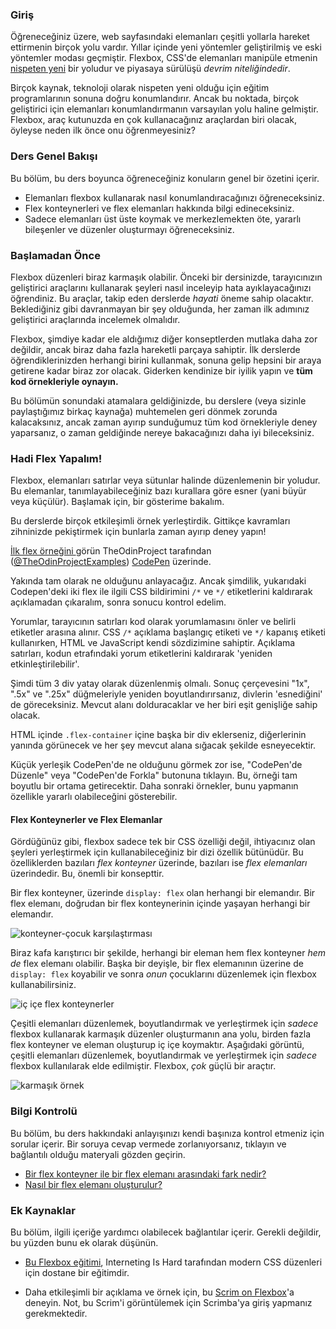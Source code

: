 ### Giriş

Öğreneceğiniz üzere, web sayfasındaki elemanları çeşitli yollarla hareket ettirmenin birçok yolu vardır. Yıllar içinde yeni yöntemler geliştirilmiş ve eski yöntemler modası geçmiştir. Flexbox, CSS'de elemanları manipüle etmenin [nispeten yeni](https://medium.com/@BennyOgidan/history-of-css-grid-and-css-flexbox-658ae6cfe6d2) bir yoludur ve piyasaya sürülüşü _devrim niteliğindedir_.

Birçok kaynak, teknoloji olarak nispeten yeni olduğu için eğitim programlarının sonuna doğru konumlandırır. Ancak bu noktada, birçok geliştirici için elemanları konumlandırmanın varsayılan yolu haline gelmiştir. Flexbox, araç kutunuzda en çok kullanacağınız araçlardan biri olacak, öyleyse neden ilk önce onu öğrenmeyesiniz?

### Ders Genel Bakışı

Bu bölüm, bu ders boyunca öğreneceğiniz konuların genel bir özetini içerir.

-   Elemanları flexbox kullanarak nasıl konumlandıracağınızı öğreneceksiniz.
-   Flex konteynerleri ve flex elemanları hakkında bilgi edineceksiniz.
-   Sadece elemanları üst üste koymak ve merkezlemekten öte, yararlı bileşenler ve düzenler oluşturmayı öğreneceksiniz.

### Başlamadan Önce

Flexbox düzenleri biraz karmaşık olabilir. Önceki bir dersinizde, tarayıcınızın geliştirici araçlarını kullanarak şeyleri nasıl inceleyip hata ayıklayacağınızı öğrendiniz. Bu araçlar, takip eden derslerde _hayati_ öneme sahip olacaktır. Beklediğiniz gibi davranmayan bir şey olduğunda, her zaman ilk adımınız geliştirici araçlarında incelemek olmalıdır.

Flexbox, şimdiye kadar ele aldığımız diğer konseptlerden mutlaka daha zor değildir, ancak biraz daha fazla hareketli parçaya sahiptir. İlk derslerde öğrendiklerinizden herhangi birini kullanmak, sonuna gelip hepsini bir araya getirene kadar biraz zor olacak. Giderken kendinize bir iyilik yapın ve **tüm kod örnekleriyle oynayın.**

Bu bölümün sonundaki atamalara geldiğinizde, bu derslere (veya sizinle paylaştığımız birkaç kaynağa) muhtemelen geri dönmek zorunda kalacaksınız, ancak zaman ayırıp sunduğumuz tüm kod örnekleriyle deney yaparsanız, o zaman geldiğinde nereye bakacağınızı daha iyi bileceksiniz.

### Hadi Flex Yapalım!

Flexbox, elemanları satırlar veya sütunlar halinde düzenlemenin bir yoludur. Bu elemanlar, tanımlayabileceğiniz bazı kurallara göre esner (yani büyür veya küçülür). Başlamak için, bir gösterime bakalım.

<div class="ders-notu" markdown="1">

Bu derslerde birçok etkileşimli örnek yerleştirdik. Gittikçe kavramları zihninizde pekiştirmek için bunlarla zaman ayırıp deney yapın!

</div>

<a href="https://codepen.io/TheOdinProjectExamples/pen/QWgNxrp">İlk flex örneğini </a>görün TheOdinProject tarafından (<a href="https://codepen.io/TheOdinProjectExamples">@TheOdinProjectExamples</a>)
  <a href="https://codepen.io">CodePen</a> üzerinde.</span>
</p>
<script async src="https://cpwebassets.codepen.io/assets/embed/ei.js"></script>

Yakında tam olarak ne olduğunu anlayacağız. Ancak şimdilik, yukarıdaki Codepen'deki iki flex ile ilgili CSS bildirimini `/*` ve `*/` etiketlerini kaldırarak açıklamadan çıkaralım, sonra sonucu kontrol edelim.

<div class="ders-notu" markdown="1">

Yorumlar, tarayıcının satırları kod olarak yorumlamasını önler ve belirli etiketler arasına alınır. CSS `/*` açıklama başlangıç etiketi ve `*/` kapanış etiketi kullanırken, HTML ve JavaScript kendi sözdizimine sahiptir. Açıklama satırları, kodun etrafındaki yorum etiketlerini kaldırarak 'yeniden etkinleştirilebilir'.

</div>

Şimdi tüm 3 div yatay olarak düzenlenmiş olmalı. Sonuç çerçevesini "1x", ".5x" ve ".25x" düğmeleriyle yeniden boyutlandırırsanız, divlerin 'esnediğini' de göreceksiniz. Mevcut alanı dolduracaklar ve her biri eşit genişliğe sahip olacak.

HTML içinde `.flex-container` içine başka bir div eklerseniz, diğerlerinin yanında görünecek ve her şey mevcut alana sığacak şekilde esneyecektir.

<div class="ders-notu" markdown="1">

Küçük yerleşik CodePen'de ne olduğunu görmek zor ise, "CodePen'de Düzenle" veya "CodePen'de Forkla" butonuna tıklayın. Bu, örneği tam boyutlu bir ortama getirecektir. Daha sonraki örnekler, bunu yapmanın özellikle yararlı olabileceğini gösterebilir.

</div>

#### Flex Konteynerler ve Flex Elemanlar

Gördüğünüz gibi, flexbox sadece tek bir CSS özelliği değil, ihtiyacınız olan şeyleri yerleştirmek için kullanabileceğiniz bir dizi özellik bütünüdür. Bu özelliklerden bazıları _flex konteyner_ üzerinde, bazıları ise _flex elemanları_ üzerindedir. Bu, önemli bir konsepttir.

<span id="flex-konteyner-eleman-bilgi-kontrol">Bir flex konteyner, üzerinde `display: flex` olan herhangi bir elemandır. Bir flex elemanı, doğrudan bir flex konteynerinin içinde yaşayan herhangi bir elemandır.</span>

<span id="flex-eleman-olusturma-bilgi-kontrol">![konteyner-çocuk karşılaştırması](https://cdn.statically.io/gh/TheOdinProject/curriculum/8c0402439e1b0a9a156731bdab4ea64162688dab/foundations/html_css/flexbox/imgs/03.png)</span>

Biraz kafa karıştırıcı bir şekilde, herhangi bir eleman hem flex konteyner _hem de_ flex elemanı olabilir. Başka bir deyişle, bir flex elemanının üzerine de `display: flex` koyabilir ve sonra _onun_ çocuklarını düzenlemek için flexbox kullanabilirsiniz.

![iç içe flex konteynerler](https://cdn.statically.io/gh/TheOdinProject/curriculum/495704c6eb6bf33bc927534f231533a82b27b2ac/html_css/v2/foundations/flexbox/imgs/04.png)

Çeşitli elemanları düzenlemek, boyutlandırmak ve yerleştirmek için _sadece_ flexbox kullanarak karmaşık düzenler oluşturmanın ana yolu, birden fazla flex konteyner ve eleman oluşturup iç içe koymaktır. Aşağıdaki görüntü, çeşitli elemanları düzenlemek, boyutlandırmak ve yerleştirmek için _sadece_ flexbox kullanılarak elde edilmiştir. Flexbox, _çok_ güçlü bir araçtır.

![karmaşık örnek](https://cdn.statically.io/gh/TheOdinProject/curriculum/495704c6eb6bf33bc927534f231533a82b27b2ac/html_css/v2/foundations/flexbox/imgs/05.png)

### Bilgi Kontrolü

Bu bölüm, bu ders hakkındaki anlayışınızı kendi başınıza kontrol etmeniz için sorular içerir. Bir soruya cevap vermede zorlanıyorsanız, tıklayın ve bağlantılı olduğu materyali gözden geçirin.

-   [Bir flex konteyner ile bir flex elemanı arasındaki fark nedir?](#flex-konteyner-eleman-bilgi-kontrol)
-   [Nasıl bir flex elemanı oluşturulur?](#flex-eleman-olusturma-bilgi-kontrol)

### Ek Kaynaklar

Bu bölüm, ilgili içeriğe yardımcı olabilecek bağlantılar içerir. Gerekli değildir, bu yüzden bunu ek olarak düşünün.

* [Bu Flexbox eğitimi](https://internetingishard.netlify.app/html-and-css/flexbox/index.html), Interneting Is Hard tarafından modern CSS düzenleri için dostane bir eğitimdir.

* Daha etkileşimli bir açıklama ve örnek için, bu [Scrim on Flexbox](https://scrimba.com/learn/flexbox/your-first-flexbox-layout-flexbox-tutorial-canLGCw)'a deneyin. Not, bu Scrim'i görüntülemek için Scrimba'ya giriş yapmanız gerekmektedir.